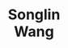 ---
layout: page
title: <b>Songlin</b> <br> Wang
description: MIT
img: assets/img/songlin.jpg
redirect: https://sustcsonglin.github.io/
importance: 6
category: organizer
---